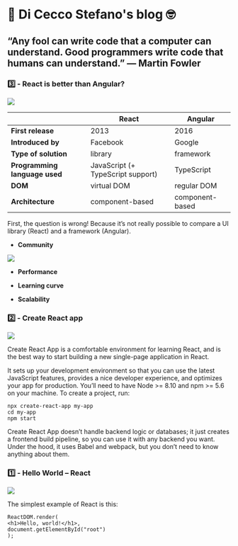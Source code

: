 # 🧐 Di Cecco Stefano's blog 🤓

## “Any fool can write code that a computer can understand. Good programmers write code that humans can understand.” — Martin Fowler

### 3️⃣ - React is better than Angular?

<img src='https://diceccostefano.files.wordpress.com/2020/10/screenshot-2020-10-20-at-13.15.30.png' style="display: block; margin: auto;" />

|               | **React**     | **Angular** |
| ------------- | ------------- | --------  |
| **First release** | 2013          | 2016      |
| **Introduced by** | Facebook      | Google    |
| **Type of solution** | library    | framework |
| **Programming language used** | JavaScript (+ TypeScript support) | TypeScript |
| **DOM** | virtual DOM | regular DOM |
| **Architecture** | component-based | component-based |

First, the question is wrong! Because it’s not really possible to compare a UI library (React) and a framework (Angular).

- **Community**
<img src='https://lh4.googleusercontent.com/gvhsxCvy1tMZSPqSU18Kx0MT3s-1z_G7Kw4CbpJVBrcf2U9dYQQWlxJS03vwc2A9GJ32kpUi0eTs-rzUtW2v2j0LS12y8qxBR9CuYUL3RbfLBC-PpIXeoqopFmb-HWzmbjDG6RPEWgFGn-sbhg' style="display: block; margin: auto;" />

- **Performance**

- **Learning curve**

- **Scalability**

### 2️⃣ - Create React app

<img src='https://diceccostefano.files.wordpress.com/2020/10/screenshot-2020-10-20-at-13.02.48.png' style="display: block; margin: auto;" />

Create React App is a comfortable environment for learning React, and is the best way to start building a new single-page application in React.

It sets up your development environment so that you can use the latest JavaScript features, provides a nice developer experience, and optimizes your app for production. You’ll need to have Node >= 8.10 and npm >= 5.6 on your machine. To create a project, run:

```
npx create-react-app my-app
cd my-app
npm start
```

Create React App doesn’t handle backend logic or databases; it just creates a frontend build pipeline, so you can use it with any backend you want. Under the hood, it uses Babel and webpack, but you don’t need to know anything about them.

### 1️⃣ - Hello World – React

<img src='https://diceccostefano.files.wordpress.com/2020/10/screenshot-2020-10-20-at-12.39.44.png' style="display: block; margin: auto;" />

The simplest example of React is this:

```
ReactDOM.render(
<h1>Hello, world!</h1>,
document.getElementById("root")
);
```
